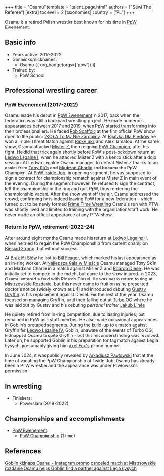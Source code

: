+++
title = "Osamu"
template = "talent_page.html"
authors = ["Sewi The Referee"]
[extra]
toclevel = 2
[taxonomies]
country = ["PL"]
+++

Osamu is a retired Polish wrestler best known for his time in [PpW Ewenement](@/o/ppw.md).

## Basic info

* Years active: 2017-2022
* Gimmicks/nicknames:
  - Osamu {{ org_badge(orgs=['ppw']) }}
* Trained by:
  - PpW School
 
## Professional wrestling career

### PpW Ewenement (2017-2022)

Osamu made his debut in [PpW Ewenement](@/o/ppw.md) in 2017, back when the federation was still a backyard wrestling project.
He made numerous appearances between 2017 and 2019, when PpW started transforming into their professional era.
He faced [Rob Scaffold](@/w/rob-scaffold.md) at the first official PpW show open to the public: [2KOŁA To My Nie Zarobimy](@/e/ppw/2019-12-07-ppw-2kola-to-my-nie-zarobimy.md).
At [Bijatyka Dla Piesków](@/e/ppw/2020-02-15-ppw-brawl-for-the-puppies.md) he won a Triple Threat Match against [Ricky Sky](@/w/ricky-sky.md) and Alex Tamatou. At the same show, Osamu attacked [Mister Z](@/w/mister-z.md), then reigning [PpW Champion](@/c/ppw-championship.md), after his fight.
He did that trick again shortly before PpW's post-lockdown return at [Ledwo Legalne I](@/e/ppw/2021-06-12-ppw-ledwo-legalne.md), when he attacked Mister Z with a kendo stick after a dojo session.
At Ledwo Legalne Osamu managed to defeat Mister Z thanks to an assist from [Tony Sk1n](@/w/tony-sk1n.md) and [Madman Charlie](@/w/madman-charlie.md) and became the PpW Champion. 
At [PpW Inside Job](@/e/ppw/2021-09-11-ppw-inside-job.md), in opening segment, he was supposed to sign a contract for championship rematch against Mister Z in main event of the evening. During the segment however, he refused to sign the contract, left the championship in the ring and quit PpW, thus rendering the championship vacant. After the show went off the air, Osamu addressed the crowd, confirming he is indeed leaving PpW for a new federation - which turned out to be newly formed [Prime Time Wrestling](@/o/ptw.md)
Osamu's run with PTW was shortly lived and limited to training with the organization/staff work. He never made an official appearance at any PTW show. 

### Return to PpW, retirement (2022-24)

After around eight months Osamu made his return at [Ledwo Legalne II](@/e/ppw/2022-05-21-ppw-ledwo-legalne-ii.md), when he tried to regain the PpW Championship from current champion [Biesiad Strong](@/w/biesiad.md), but without success.

At [Brak Mi Słów](@/e/ppw/2022-09-10-ppw-brak-mi-slow.md) he lost to [Bill Feager](@/w/feager.md), which marked his last appearance as an in-ring worker. At [Najlepsza Gala w Mieście](@/e/ppw/2022-11-25-ppw-najlepsza-gala-w-miescie.md) Osamu managed Tony Sk1n and Madman Charlie in a match against Mister Z and [Ricardo Diesel](@/w/ricardo-diesel.md). He was initially set to compete in the match, but came to the show injured.
In 2023, Osamu entered a feud with Ricardo Diesel. He was set to return to ring at [Mistrzowskie Rozdanie](@/e/ppw/2023-05-06-ppw-mistrzowskie-rozdanie.md), but this never came to fruition as he presented doctor's notice (widely known as _L4_) and introduced debuting [Gustav Gryffin](@/w/gustav-gryffin.md) as his replacement against Diesel. For the rest of the year, Osamu focused on managing Gryffin, until their falling out at [Turbo OG](@/e/ppw/2023-12-08-ppw-turbo-og.md) where he was laid out by Gustav and his debuting _personal trainer_ [Jakub Linde](@/w/jakub-linde.md)

He quietly retired from in-ring competition, due to lasting injuries, but remained in PpW as a staff member. He also made occasional appearances in [Goblin's](@/w/goblin.md) pretaped segments. During the build-up to a match against Gryffin for [Ledwo Legalne IV](@/e/ppw/2024-06-08-ppw-ledwo-legalne-4.md), Goblin, unaware of the events of Turbo OG, kidnapped Osamu to spite Gryffin - but this misunderstanding was resolved. Later on, he supported Goblin in his preparation for tag match against Legia Łysych, presumably giving him [Axel Fox's](@/w/axel-fox.md) phone number.

In June 2024, it was publicly revealed by [Arkadiusz Pawłowski](@/w/pan-pawlowski.md) that at the time of vacating the PpW Championship at Inside Job, Osamu has already been a PTW wrestler and the appearance was under Pawłowski's permission.

## In wrestling

* Finishers:
  - Powerslam (2019-2022)
 
## Championships and accomplishments

* [PpW Ewenement](@/o/ppw.md):
  - [PpW Championship](@/o/ppw.md) (1 time)
 
## References

[Goblin kidnaps Osamu - Instagram promo](https://www.instagram.com/p/C6yzsKNsrmv/)
[canceled match at Mistrzowskie rozdanie](https://www.facebook.com/photo?fbid=689081556555573&set=a.499910778805986)
[Osamu helps Goblin find a partner against Legia Łysych](http://instagram.com/p/C9U-kiOswxR/)
